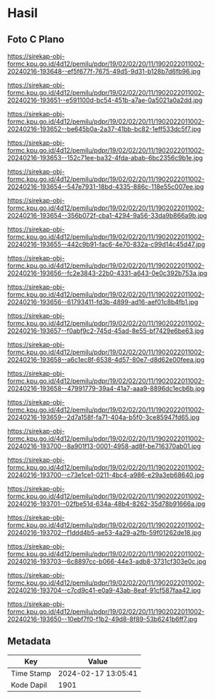 # Hasil

## Foto C Plano

https://sirekap-obj-formc.kpu.go.id/4d12/pemilu/pdpr/19/02/02/20/11/1902022011002-20240216-193648--ef5f677f-7675-49d5-9d31-b128b7d6fb96.jpg

https://sirekap-obj-formc.kpu.go.id/4d12/pemilu/pdpr/19/02/02/20/11/1902022011002-20240216-193651--e591100d-bc54-451b-a7ae-0a5021a0a2dd.jpg

https://sirekap-obj-formc.kpu.go.id/4d12/pemilu/pdpr/19/02/02/20/11/1902022011002-20240216-193652--be645b0a-2a37-41bb-bc82-1eff533dc5f7.jpg

https://sirekap-obj-formc.kpu.go.id/4d12/pemilu/pdpr/19/02/02/20/11/1902022011002-20240216-193653--152c71ee-ba32-4fda-abab-6bc2356c9b1e.jpg

https://sirekap-obj-formc.kpu.go.id/4d12/pemilu/pdpr/19/02/02/20/11/1902022011002-20240216-193654--547e7931-18bd-4335-886c-118e55c007ee.jpg

https://sirekap-obj-formc.kpu.go.id/4d12/pemilu/pdpr/19/02/02/20/11/1902022011002-20240216-193654--356b072f-cba1-4294-9a56-33da9b866a9b.jpg

https://sirekap-obj-formc.kpu.go.id/4d12/pemilu/pdpr/19/02/02/20/11/1902022011002-20240216-193655--442c9b91-fac6-4e70-832a-c99d14c45d47.jpg

https://sirekap-obj-formc.kpu.go.id/4d12/pemilu/pdpr/19/02/02/20/11/1902022011002-20240216-193656--fc2e3843-22b0-4331-a643-0e0c392b753a.jpg

https://sirekap-obj-formc.kpu.go.id/4d12/pemilu/pdpr/19/02/02/20/11/1902022011002-20240216-193656--61793411-fd3b-4899-ad16-aef01c8b4fb1.jpg

https://sirekap-obj-formc.kpu.go.id/4d12/pemilu/pdpr/19/02/02/20/11/1902022011002-20240216-193657--f0abf9c2-745d-45ad-8e55-bf7429e6be63.jpg

https://sirekap-obj-formc.kpu.go.id/4d12/pemilu/pdpr/19/02/02/20/11/1902022011002-20240216-193658--a6c1ec8f-6538-4d57-80e7-d8d62e00feea.jpg

https://sirekap-obj-formc.kpu.go.id/4d12/pemilu/pdpr/19/02/02/20/11/1902022011002-20240216-193658--47991779-39a4-41a7-aaa9-8896dc1ecb6b.jpg

https://sirekap-obj-formc.kpu.go.id/4d12/pemilu/pdpr/19/02/02/20/11/1902022011002-20240216-193659--2d7a158f-fa71-404a-b5f0-3ce85947fd65.jpg

https://sirekap-obj-formc.kpu.go.id/4d12/pemilu/pdpr/19/02/02/20/11/1902022011002-20240216-193700--8a901f13-0001-4958-ad8f-be716370ab01.jpg

https://sirekap-obj-formc.kpu.go.id/4d12/pemilu/pdpr/19/02/02/20/11/1902022011002-20240216-193700--c73e1ce1-0211-4bc4-a986-e29a3eb68640.jpg

https://sirekap-obj-formc.kpu.go.id/4d12/pemilu/pdpr/19/02/02/20/11/1902022011002-20240216-193701--02fbe51d-634a-48b4-8262-35d78b91666a.jpg

https://sirekap-obj-formc.kpu.go.id/4d12/pemilu/pdpr/19/02/02/20/11/1902022011002-20240216-193702--f1ddd4b5-ae53-4a29-a2fb-59f01262de18.jpg

https://sirekap-obj-formc.kpu.go.id/4d12/pemilu/pdpr/19/02/02/20/11/1902022011002-20240216-193703--6c8897cc-b066-44e3-adb8-3731cf303e0c.jpg

https://sirekap-obj-formc.kpu.go.id/4d12/pemilu/pdpr/19/02/02/20/11/1902022011002-20240216-193704--c7cd9c41-e0a9-43ab-8eaf-91cf587faa42.jpg

https://sirekap-obj-formc.kpu.go.id/4d12/pemilu/pdpr/19/02/02/20/11/1902022011002-20240216-193650--10ebf7f0-f1b2-49d8-8f89-53b6241b6ff7.jpg


## Metadata

| Key        | Value               |
| ---------- | ------------------- |
| Time Stamp | 2024-02-17 13:05:41 |
| Kode Dapil | 1901                |



